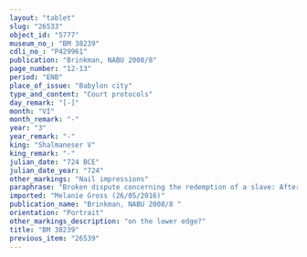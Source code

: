 ```yaml
---
layout: "tablet"
slug: "26533"
object_id: "5777"
museum_no_: "BM 38239"
cdli_no_: "P429961"
publication: "Brinkman, NABU 2008/8"
page_number: "12-13"
period: "ENB"
place_of_issue: "Babylon city"
type_and_content: "Court protocols"
day_remark: "[-]"
month: "VI"
month_remark: "-"
year: "3"
year_remark: "-"
king: "Shalmaneser V"
king_remark: "-"
julian_date: "724 BCE"
julian_date_year: "724"
other_markings: "Nail impressions"
paraphrase: "Broken dispute concerning the redemption of a slave: After <strong>A</strong> redeemed (<em>paṭāru</em>) a slave (<em>amīlūtu</em>) from the hands of (<em>ina qātē</em>) <strong>B</strong>, <strong>B</strong> came and took away (<em>abāku</em>) his former slave from <strong>A</strong>. Consequently <strong>A</strong> took hold of <strong>B</strong> and reclaimed the full amount of money he had paid for the slave. The remainder of the main text is broken, while on the lower half of the reverse 3 witnesses and the scribe are preserved.<br /> &nbsp;<br /> <strong>A</strong> = Nab&ucirc;-ēre&scaron;; <strong>B</strong> = Bēl-ibni; Scribe = Itti-Marduk-balāṭu//[&hellip;]<br /> &nbsp;<br /> &nbsp;"
imported: "Melanie Gross (26/05/2016)"
publication_name: "Brinkman, NABU 2008/8 "
orientation: "Portrait"
other_markings_description: "on the lower edge?"
title: "BM 38239"
previous_item: "26539"
---
```

